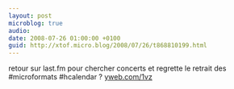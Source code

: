 ```yaml
---
layout: post
microblog: true
audio: 
date: 2008-07-26 01:00:00 +0100
guid: http://xtof.micro.blog/2008/07/26/t868810199.html
---
```

retour sur last.fm pour chercher concerts et regrette le retrait des #microformats #hcalendar ? [yweb.com/1vz](http://yweb.com/1vz)
